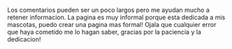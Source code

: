 Los comentarios pueden ser un poco largos pero me ayudan mucho a retener informacion.
La pagina es muy informal porque esta dedicada a mis mascotas, puedo crear una pagina mas formal!
Ojala que cualquier error que haya cometido me lo hagan saber, gracias por la paciencia y la dedicacion!
